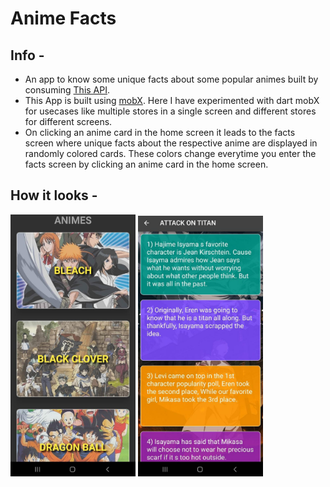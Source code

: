 # Anime Facts

## Info -

- An app to know some unique facts about some popular animes built by consuming [This API](https://chandan-02.github.io/anime-facts-rest-api/).
- This App is built using [mobX](https://pub.dev/packages/mobx). Here I have experimented with dart mobX for usecases like multiple stores in a single screen and different stores for different screens.
- On clicking an anime card in the home screen it leads to the facts screen where unique facts about the respective anime are displayed in randomly colored cards. These colors change everytime you enter the facts screen by clicking an anime card in the home screen.

## How it looks -

<p float="left">
  <img src="app_img_1.jpeg" width="200" />
  <img src="app_img_2.jpeg" width="200" /> 
</p>
